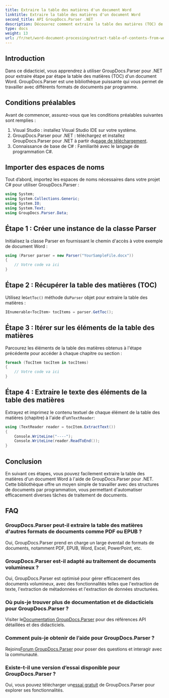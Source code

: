 ```yaml
---
title: Extraire la table des matières d'un document Word
linktitle: Extraire la table des matières d'un document Word
second_title: API GroupDocs.Parser .NET
description: Découvrez comment extraire la table des matières (TOC) de documents Word par programmation à l'aide de GroupDocs.Parser pour .NET.
type: docs
weight: 13
url: /fr/net/word-document-processing/extract-table-of-contents-from-word-document/
---
```

## Introduction
Dans ce didacticiel, vous apprendrez à utiliser GroupDocs.Parser pour .NET pour extraire étape par étape la table des matières (TOC) d'un document Word. GroupDocs.Parser est une bibliothèque puissante qui vous permet de travailler avec différents formats de documents par programme.
## Conditions préalables
Avant de commencer, assurez-vous que les conditions préalables suivantes sont remplies :
1. Visual Studio : installez Visual Studio IDE sur votre système.
2.  GroupDocs.Parser pour .NET : téléchargez et installez GroupDocs.Parser pour .NET à partir du[page de téléchargement](https://releases.groupdocs.com/parser/net/).
3. Connaissance de base de C# : Familiarité avec le langage de programmation C#.

## Importer des espaces de noms
Tout d’abord, importez les espaces de noms nécessaires dans votre projet C# pour utiliser GroupDocs.Parser :
```csharp
using System;
using System.Collections.Generic;
using System.IO;
using System.Text;
using GroupDocs.Parser.Data;
```
## Étape 1 : Créer une instance de la classe Parser
Initialisez la classe Parser en fournissant le chemin d'accès à votre exemple de document Word :
```csharp
using (Parser parser = new Parser("YourSampleFile.docx"))
{
    // Votre code va ici
}
```
## Étape 2 : Récupérer la table des matières (TOC)
 Utilisez le`GetToc()` méthode du`Parser` objet pour extraire la table des matières :
```csharp
IEnumerable<TocItem> tocItems = parser.GetToc();
```
## Étape 3 : Itérer sur les éléments de la table des matières
Parcourez les éléments de la table des matières obtenus à l'étape précédente pour accéder à chaque chapitre ou section :
```csharp
foreach (TocItem tocItem in tocItems)
{
    // Votre code va ici
}
```
## Étape 4 : Extraire le texte des éléments de la table des matières
 Extrayez et imprimez le contenu textuel de chaque élément de la table des matières (chapitre) à l'aide d'un`TextReader`:
```csharp
using (TextReader reader = tocItem.ExtractText())
{
    Console.WriteLine("----");
    Console.WriteLine(reader.ReadToEnd());
}
```

## Conclusion
En suivant ces étapes, vous pouvez facilement extraire la table des matières d'un document Word à l'aide de GroupDocs.Parser pour .NET. Cette bibliothèque offre un moyen simple de travailler avec des structures de documents par programmation, vous permettant d'automatiser efficacement diverses tâches de traitement de documents.

## FAQ
### GroupDocs.Parser peut-il extraire la table des matières d'autres formats de documents comme PDF ou EPUB ?
Oui, GroupDocs.Parser prend en charge un large éventail de formats de documents, notamment PDF, EPUB, Word, Excel, PowerPoint, etc.
### GroupDocs.Parser est-il adapté au traitement de documents volumineux ?
Oui, GroupDocs.Parser est optimisé pour gérer efficacement des documents volumineux, avec des fonctionnalités telles que l'extraction de texte, l'extraction de métadonnées et l'extraction de données structurées.
### Où puis-je trouver plus de documentation et de didacticiels pour GroupDocs.Parser ?
 Visiter le[Documentation GroupDocs.Parser](https://reference.groupdocs.com/parser/net/) pour des références API détaillées et des didacticiels.
### Comment puis-je obtenir de l’aide pour GroupDocs.Parser ?
 Rejoins[Forum GroupDocs.Parser](https://forum.groupdocs.com/c/parser/17) pour poser des questions et interagir avec la communauté.
### Existe-t-il une version d’essai disponible pour GroupDocs.Parser ?
 Oui, vous pouvez télécharger un[essai gratuit](https://releases.groupdocs.com/) de GroupDocs.Parser pour explorer ses fonctionnalités.